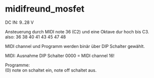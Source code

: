 # midifreund_mosfet

DC IN: 9..28 V 

Ansteuerung durch MIDI note 36 (C2) und eine Oktave dur hoch bis C3.
also:
36 38 40 41 43 45 47 48

MIDI channel und Programm werden binär über DIP Schalter gewählt.

MIDI: Ausnahme DIP Schalter 0000 = MIDI channel 16!

Programme:  
(0) note on schaltet ein, note off schaltet aus.  
